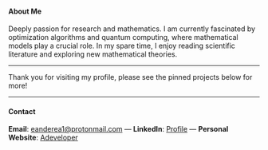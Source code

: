#### About Me

Deeply passion for research and mathematics. I am currently fascinated by optimization algorithms and quantum computing, where mathematical models play a crucial role. In my spare time, I enjoy reading scientific literature and exploring new mathematical theories.

---

Thank you for visiting my profile, please see the pinned projects below for more!


---

#### Contact
 **Email**: eanderea1@protonmail.com — **LinkedIn**: [Profile](https://www.linkedin.com/in/anderson-rodrigo-pozzi-a06246186/)       —      **Personal Website**: [Adeveloper](https://adeveloper.com.br) 




